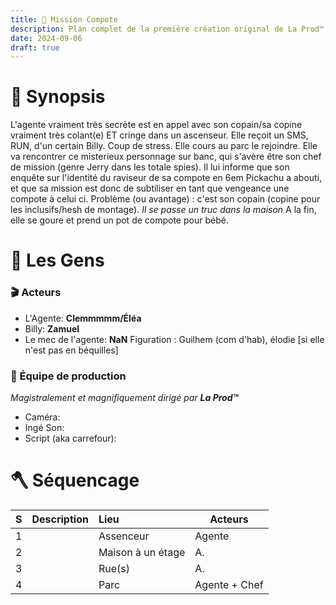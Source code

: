 ```yaml
---
title: 🍎 Mission Compote
description: Plan complet de la première création original de La Prod™, foireux comme on aime
date: 2024-09-06
draft: true
---
```


# 🔦 Synopsis
L'agente vraiment très secrète est en appel avec son copain/sa copine vraiment très colant(e) ET cringe dans un ascenseur.
Elle reçoit un SMS, RUN, d'un certain Billy. Coup de stress. Elle cours au parc le rejoindre. Elle va rencontrer ce misterieux personnage sur  banc, qui s'avère être son chef de mission (genre Jerry dans les totale spies). Il lui informe que son enquête sur l'identité du raviseur de sa compote en 6em Pickachu a abouti, et que sa mission est donc de subtiliser en tant que vengeance une compote à celui ci. Problème (ou avantage) : c'est son copain (copine pour les inclusifs/hesh de montage). *Il se passe un truc dans la maison*
A la fin, elle se goure et prend un pot de compote pour bébé.

# 👥️️ Les Gens
### 🎬 Acteurs
- L'Agente: **Clemmmmm/Éléa**
- Billy: **Zamuel**
- Le mec de l'agente: **NaN**
Figuration : Guilhem (com d'hab), élodie [si elle n'est pas en béquilles]

### 🎲 Équipe de production
*Magistralement et magnifiquement dirigé par **La Prod™***
- Caméra:
- Ingé Son:
- Script (aka carrefour):

# 🪓 Séquencage

| S   | Description | Lieu              | Acteurs       |
| --- | ----------- | :---------------- | ------------- |
| 1   |             | Assenceur         | Agente        |
| 2   |             | Maison à un étage | A.            |
| 3   |             | Rue(s)            | A.            |
| 4   |             | Parc              | Agente + Chef |

